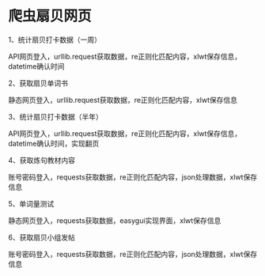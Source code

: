 # 爬虫扇贝网页

1、统计扇贝打卡数据（一周）

API网页登入，urllib.request获取数据，re正则化匹配内容，xlwt保存信息，datetime确认时间



2、获取扇贝单词书

静态网页登入，urllib.request获取数据，re正则化匹配内容，xlwt保存信息



3、统计扇贝打卡数据（半年）

API网页登入，urllib.request获取数据，re正则化匹配内容，xlwt保存信息，datetime确认时间，实现翻页



4、获取炼句教材内容

账号密码登入，requests获取数据，re正则化匹配内容，json处理数据，xlwt保存信息



5、单词量测试

静态网页登入，requests获取数据，easygui实现界面，xlwt保存信息



6、获取扇贝小组发帖

账号密码登入，requests获取数据，re正则化匹配内容，json处理数据，xlwt保存信息